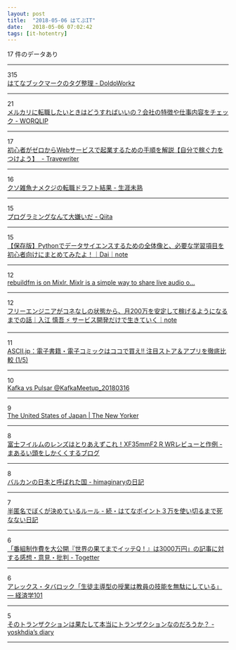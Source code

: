 ```yaml
---
layout: post
title:  "2018-05-06 はてぶIT"
date:   2018-05-06 07:02:42
tags: [it-hotentry]
---
```

17 件のデータあり

<hr><div class="row">
<div class="col-1"><span class="badge badge-pill badge-success h2">315</span></div>
<div class="col-11"><a href='http://moondoldo.com/DoldoWorkz/?%E3%81%AF%E3%81%A6%E3%81%AA%E3%83%96%E3%83%83%E3%82%AF%E3%83%9E%E3%83%BC%E3%82%AF%E3%81%AE%E3%82%BF%E3%82%B0%E6%95%B4%E7%90%86' target='_blank'>はてなブックマークのタグ整理 - DoldoWorkz</a></div>
</div>
<hr>
<div class="row">
<div class="col-1"><span class="badge badge-pill badge-success h2">21</span></div>
<div class="col-11"><a href='http://www.worqlip.jp/entry/mercari' target='_blank'>メルカリに転職したいときはどうすればいいの？会社の特徴や仕事内容をチェック - WORQLIP</a></div>
</div>
<hr>
<div class="row">
<div class="col-1"><span class="badge badge-pill badge-success h2">17</span></div>
<div class="col-11"><a href='http://trave-writer.hatenablog.com/entry/web-service-starting-business' target='_blank'>初心者がゼロからWebサービスで起業するための手順を解説【自分で稼ぐ力をつけよう】  - Travewriter</a></div>
</div>
<hr>
<div class="row">
<div class="col-1"><span class="badge badge-pill badge-success h2">16</span></div>
<div class="col-11"><a href='https://syossan.hateblo.jp/entry/2018/05/05/010306' target='_blank'>クソ雑魚ナメクジの転職ドラフト結果 - 生涯未熟</a></div>
</div>
<hr>
<div class="row">
<div class="col-1"><span class="badge badge-pill badge-success h2">15</span></div>
<div class="col-11"><a href='https://qiita.com/masayoshimatsuo/items/c89ce50052dd134f298e' target='_blank'>プログラミングなんて大嫌いだ - Qiita</a></div>
</div>
<hr>
<div class="row">
<div class="col-1"><span class="badge badge-pill badge-success h2">15</span></div>
<div class="col-11"><a href='https://ift.tt/2HRiCNp' target='_blank'>【保存版】Pythonでデータサイエンスするための全体像と、必要な学習項目を初心者向けにまとめてみたよ！｜Dai｜note</a></div>
</div>
<hr>
<div class="row">
<div class="col-1"><span class="badge badge-pill badge-success h2">12</span></div>
<div class="col-11"><a href='http://mixlr.com/rebuildfm/' target='_blank'>rebuildfm is on Mixlr. Mixlr is a simple way to share live audio o...</a></div>
</div>
<hr>
<div class="row">
<div class="col-1"><span class="badge badge-pill badge-success h2">12</span></div>
<div class="col-11"><a href='https://note.mu/iritec/n/nf1583691b225' target='_blank'>フリーエンジニアがコネなしの状態から、月200万を安定して稼げるようになるまでの話｜入江 慎吾 ⚡ サービス開発だけで生きていく｜note</a></div>
</div>
<hr>
<div class="row">
<div class="col-1"><span class="badge badge-pill badge-success h2">11</span></div>
<div class="col-11"><a href='http://ascii.jp/elem/000/001/672/1672414/' target='_blank'>ASCII.jp：電子書籍・電子コミックはココで買え!! 注目ストア＆アプリを徹底比較 (1/5)</a></div>
</div>
<hr>
<div class="row">
<div class="col-1"><span class="badge badge-pill badge-success h2">10</span></div>
<div class="col-11"><a href='https://www.slideshare.net/NozomiKurihara1/kafka-vs-pulsar-kafkameetup20180316' target='_blank'>Kafka vs Pulsar @KafkaMeetup_20180316</a></div>
</div>
<hr>
<div class="row">
<div class="col-1"><span class="badge badge-pill badge-success h2">9</span></div>
<div class="col-11"><a href='https://www.newyorker.com/culture/culture-desk/the-united-states-of-japan' target='_blank'>The United States of Japan | The New Yorker</a></div>
</div>
<hr>
<div class="row">
<div class="col-1"><span class="badge badge-pill badge-success h2">8</span></div>
<div class="col-11"><a href='http://maru-shikaku.hatenablog.com/entry/2018/05/05/200000' target='_blank'>富士フイルムのレンズはとりあえずこれ！XF35mmF2 R WRレビューと作例 - まあるい頭をしかくくするブログ</a></div>
</div>
<hr>
<div class="row">
<div class="col-1"><span class="badge badge-pill badge-success h2">8</span></div>
<div class="col-11"><a href='http://d.hatena.ne.jp/himaginary/20180505/Communist_robot_dreams' target='_blank'>バルカンの日本と呼ばれた国 - himaginaryの日記</a></div>
</div>
<hr>
<div class="row">
<div class="col-1"><span class="badge badge-pill badge-success h2">7</span></div>
<div class="col-11"><a href='http://kawango.hatenablog.com/entry/2018/05/06/044139' target='_blank'>半匿名でぼくが決めているルール - 続・はてなポイント３万を使い切るまで死なない日記</a></div>
</div>
<hr>
<div class="row">
<div class="col-1"><span class="badge badge-pill badge-success h2">6</span></div>
<div class="col-11"><a href='https://togetter.com/li/1224490' target='_blank'>「番組制作費を大公開『世界の果てまでイッテQ！』は3000万円」の記事に対する感想・意見・批判 - Togetter</a></div>
</div>
<hr>
<div class="row">
<div class="col-1"><span class="badge badge-pill badge-success h2">6</span></div>
<div class="col-11"><a href='http://econ101.jp/%E3%82%A2%E3%83%AC%E3%83%83%E3%82%AF%E3%82%B9%E3%83%BB%E3%82%BF%E3%83%90%E3%83%AD%E3%83%83%E3%82%AF%E3%80%8C%E7%94%9F%E5%BE%92%E4%B8%BB%E5%B0%8E%E5%9E%8B%E3%81%AE%E6%8E%88%E6%A5%AD%E3%81%AF%E6%95%99/' target='_blank'>アレックス・タバロック「生徒主導型の授業は教員の技能を無駄にしている」 — 経済学101</a></div>
</div>
<hr>
<div class="row">
<div class="col-1"><span class="badge badge-pill badge-success h2">5</span></div>
<div class="col-11"><a href='https://yoskhdia.hatenablog.com/entry/2018/05/05/235452' target='_blank'>そのトランザクションは果たして本当にトランザクションなのだろうか？ - yoskhdia’s diary</a></div>
</div>
<hr>
